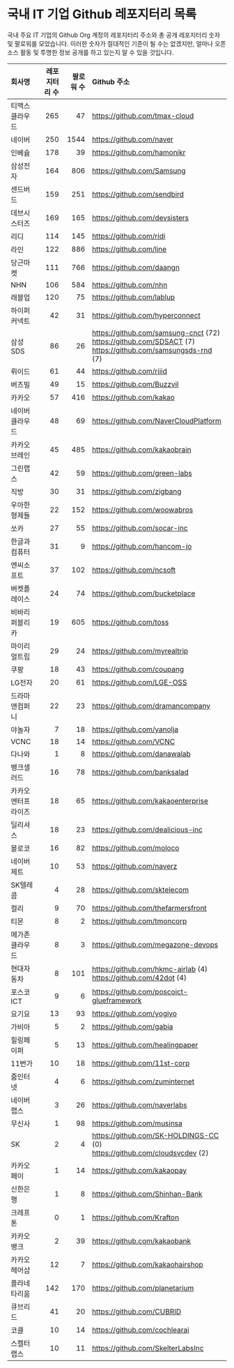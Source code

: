 # 국내 IT 기업 Github 레포지터리 목록
국내 주요 IT 기업의 Github Org 계정의 레포지터리 주소와 총 공개 레포지터리 숫자 및 팔로워를 모았습니다. 이러한 숫자가 절대적인 기준이 될 수는 없겠지만, 얼마나 오픈 소스 활동 및 투명한 정보 공개를 하고 있는지 알 수 있을 것입니다.

<!-- MARKDOWN_TABLE(GITHUB): START -->

| **회사명** | **레포지터리 수** | **팔로워 수** | **Github 주소** |
|:---|---:|---:|:---|
| 티맥스클라우드 | 265 | 47 | https://github.com/tmax-cloud |
| 네이버 | 250 | 1544 | https://github.com/naver |
| 인베슘 | 178 | 39 | https://github.com/hamonikr |
| 삼성전자 | 164 | 806 | https://github.com/Samsung |
| 센드버드 | 159 | 251 | https://github.com/sendbird |
| 데브시스터즈 | 169 | 165 | https://github.com/devsisters |
| 리디 | 114 | 145 | https://github.com/ridi |
| 라인 | 122 | 886 | https://github.com/line |
| 당근마켓 | 111 | 766 | https://github.com/daangn |
| NHN | 106 | 584 | https://github.com/nhn |
| 래블업 | 120 | 75 | https://github.com/lablup |
| 하이퍼커넥트 | 42 | 31 | https://github.com/hyperconnect |
| 삼성SDS | 86 | 26 | https://github.com/samsung-cnct (72)<br />https://github.com/SDSACT (7)<br />https://github.com/samsungsds-rnd (7) |
| 뤼이드 | 61 | 44 | https://github.com/riiid |
| 버즈빌 | 49 | 15 | https://github.com/Buzzvil |
| 카카오 | 57 | 416 | https://github.com/kakao |
| 네이버클라우드 | 48 | 69 | https://github.com/NaverCloudPlatform |
| 카카오브레인 | 45 | 485 | https://github.com/kakaobrain |
| 그린랩스 | 42 | 59 | https://github.com/green-labs |
| 직방 | 30 | 31 | https://github.com/zigbang |
| 우아한형제들 | 22 | 152 | https://github.com/woowabros |
| 쏘카 | 27 | 55 | https://github.com/socar-inc |
| 한글과컴퓨터 | 31 | 9 | https://github.com/hancom-io |
| 엔씨소프트 | 37 | 102 | https://github.com/ncsoft |
| 버켓플레이스 | 24 | 74 | https://github.com/bucketplace |
| 비바리퍼블리카 | 19 | 605 | https://github.com/toss |
| 마이리얼트립 | 29 | 24 | https://github.com/myrealtrip |
| 쿠팡 | 18 | 43 | https://github.com/coupang |
| LG전자 | 20 | 61 | https://github.com/LGE-OSS |
| 드라마앤컴퍼니 | 22 | 23 | https://github.com/dramancompany |
| 야놀자 | 7 | 18 | https://github.com/yanolja |
| VCNC | 18 | 14 | https://github.com/VCNC |
| 다나와 | 1 | 8 | https://github.com/danawalab |
| 뱅크샐러드 | 16 | 78 | https://github.com/banksalad |
| 카카오엔터프라이즈 | 18 | 65 | https://github.com/kakaoenterprise |
| 딜리셔스 | 18 | 23 | https://github.com/dealicious-inc |
| 몰로코 | 16 | 82 | https://github.com/moloco |
| 네이버제트 | 10 | 53 | https://github.com/naverz |
| SK텔레콤 | 4 | 28 | https://github.com/sktelecom |
| 컬리 | 9 | 70 | https://github.com/thefarmersfront |
| 티몬 | 8 | 2 | https://github.com/tmoncorp |
| 메가존클라우드 | 8 | 3 | https://github.com/megazone-devops |
| 현대자동차 | 8 | 101 | https://github.com/hkmc-airlab (4)<br />https://github.com/42dot (4) |
| 포스코ICT | 9 | 6 | https://github.com/poscoict-glueframework |
| 요기요 | 13 | 93 | https://github.com/yogiyo |
| 가비아 | 5 | 2 | https://github.com/gabia |
| 힐링페이퍼 | 5 | 13 | https://github.com/healingpaper |
| 11번가 | 10 | 18 | https://github.com/11st-corp |
| 줌인터넷 | 4 | 6 | https://github.com/zuminternet |
| 네이버랩스 | 3 | 26 | https://github.com/naverlabs |
| 무신사 | 1 | 98 | https://github.com/musinsa |
| SK | 2 | 4 | https://github.com/SK-HOLDINGS-CC (0)<br />https://github.com/cloudsvcdev (2) |
| 카카오페이 | 1 | 14 | https://github.com/kakaopay |
| 신한은행 | 1 | 8 | https://github.com/Shinhan-Bank |
| 크레프톤 | 0 | 1 | https://github.com/Krafton |
| 카카오뱅크 | 2 | 39 | https://github.com/kakaobank |
| 카카오헤어샵 | 12 | 7 | https://github.com/kakaohairshop |
| 플라네타리움 | 142 | 170 | https://github.com/planetarium |
| 큐브리드 | 41 | 20 | https://github.com/CUBRID |
| 코클 | 10 | 14 | https://github.com/cochlearai |
| 스켈터랩스 | 10 | 11 | https://github.com/SkelterLabsInc |

<!-- MARKDOWN_TABLE(GITHUB): END -->
